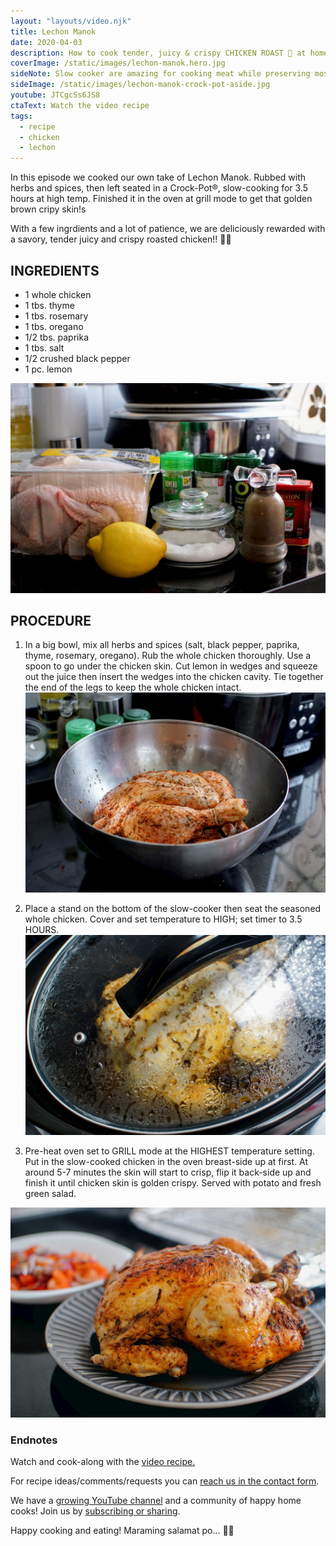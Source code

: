 ```yaml
---
layout: "layouts/video.njk"
title: Lechon Manok
date: 2020-04-03
description: How to cook tender, juicy & crispy CHICKEN ROAST 🍗 at home, UlamPinoy style!
coverImage: /static/images/lechon-manok.hero.jpg
sideNote: Slow cooker are amazing for cooking meat while preserving most of its juices and rendering a better texture and flavor.
sideImage: /static/images/lechon-manok-crock-pot-aside.jpg
youtube: JTCgcSs6JS8
ctaText: Watch the video recipe
tags:
  - recipe
  - chicken
  - lechon
---
```


In this episode we cooked our own take of Lechon Manok. Rubbed with herbs and spices, then left seated in a Crock-Pot®, slow-cooking for 3.5 hours at high temp. Finished it in the oven at grill mode to get that golden brown cripy skin!s

With a few ingrdients and a lot of patience, we are deliciously rewarded with a savory, tender juicy and crispy roasted chicken!! 🍗🥗

## INGREDIENTS
- 1 whole chicken
- 1 tbs. thyme
- 1 tbs. rosemary
- 1 tbs. oregano
- 1/2 tbs. paprika
- 1 tbs. salt
- 1/2 crushed black pepper
- 1 pc. lemon

![All the ingredients for cooking chicken roast recipe](/static/images/lechon-manok-ingredients.jpg)

## PROCEDURE
1. In a big bowl, mix all herbs and spices (salt, black pepper, paprika, thyme, rosemary, oregano). Rub the whole chicken thoroughly. Use a spoon to go under the chicken skin. Cut lemon in wedges and squeeze out the juice then insert the wedges into the chicken cavity. Tie together the end of the legs to keep the whole chicken intact.
![Fresh whole chicken rubbed with spices and aromatic herbs in a big stainless steel bowl](/static/images/lechon-manok-spice-rub.jpg)

2. Place a stand on the bottom of the slow-cooker then seat the seasoned whole chicken. Cover and set temperature to HIGH; set timer to 3.5 HOURS.
![Seasoned chicken slow cooking in a CrockPot](/static/images/lechon-manok-crock-pot.jpg)

3. Pre-heat oven set to GRILL mode at the HIGHEST temperature setting. Put in the slow-cooked chicken in the oven breast-side up at first. At around 5-7 minutes the skin will start to crisp, flip it back-side up and finish it until chicken skin is golden crispy. Served with potato and fresh green salad.

![Slow-cooked chicken roast served on a plate](/static/images/lechon-manok-plate.jpg)

### Endnotes
Watch and cook-along with the [video recipe.](https://youtu.be/JTCgcSs6JS8)

For recipe ideas/comments/requests you can [reach us in the contact form](/about/#contact-us).

We have a [growing YouTube channel](https://www.youtube.com/user/ulampinoy) and a community of happy home cooks! Join us by [subscribing or sharing](https://www.youtube.com/user/ulampinoy).

Happy cooking and eating! Maraming salamat po... 🙏🏼
